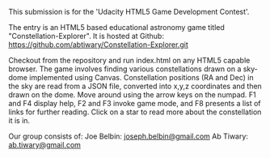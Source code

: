 This submission is for the 'Udacity HTML5 Game Development Contest'.

The entry is an HTML5 based educational astronomy game titled "Constellation-Explorer".
It is hosted at Github: https://github.com/abtiwary/Constellation-Explorer.git

Checkout from the repository and run index.html on any HTML5 capable browser. The game involves finding various constellations drawn on a sky-dome implemented using Canvas. Constellation positions (RA and Dec) in the sky are read from a JSON file, converted into x,y,z coordinates and then drawn on the dome. Move around using the arrow keys on the numpad. F1 and F4 display help, F2 and F3 invoke game mode, and F8 presents a list of links for further reading. Click on a star to read more about the constellation it is in.

Our group consists of: 
Joe Belbin: joseph.belbin@gmail.com 
Ab Tiwary: ab.tiwary@gmail.com

